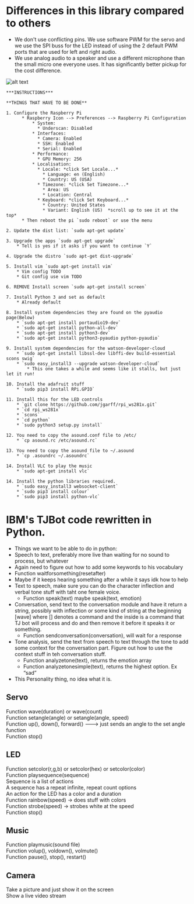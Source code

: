 
# Differences in this library compared to others
  * We don't use conflicting pins.  We use software PWM for the servo and we use the SPI buss for the LED instead of using the 2 default PWM ports that are used for left and right audio.
  * We use analog audio to a speaker and use a different microphone than the small micro one everyone uses.  It has significantly better pickup for the cost difference.

![alt text][wiring-diagram]

[wiring-diagram]: https://github.com/noboxio/tj-python/blob/master/config/raspberryPiTJ.svg "Wiring Diagram"


    ***INSTRUCTIONS***

    **THINGS THAT HAVE TO BE DONE**

    1. Configure the Raspberry Pi
          * Raspberry Icon --> Preferences --> Raspberry Pi Configuration
              * System:
                * Underscan: Disabled
              * Interfaces:
                * Camera: Enabled
                * SSH: Enabled
                * Serial: Enabled
              * Performance:
                * GPU Memory: 256
              * Localisation:
                * Locale: *click Set Locale...*
                  * Language: en (English)
                  * Country: US (USA)
                * Timezone: *click Set Timezone...*
                  * Area: US
                  * Location: Central
                * Keyboard: *click Set Keyboard...*
                  * Country: United States
                  * Variant: English (US)  *scroll up to see it at the top*
          * Then reboot the pi `sudo reboot` or use the menu

    2. Update the dist list: `sudo apt-get update`

    3. Upgrade the apps `sudo apt-get upgrade`
        * Tell is yes if it asks if you want to continue `Y`

    4. Upgrade the distro `sudo apt-get dist-upgrade`

    5. Install vim `sudo apt-get install vim`
        * Vim config TODO
        * Git config use vim TODO

    6. REMOVE Install screen `sudo apt-get install screen`

    7. Install Python 3 and set as default
        * Already default

    8. Install system dependencies they are found on the pyaudio page(Below)
        * `sudo apt-get install portaudio19-dev`
        * `sudo apt-get install python-all-dev`
        * `sudo apt-get install python3-dev`
        * `sudo apt-get install python3-pyaudio python-pyaudio`

    9. Install system dependencies for the watson-developer-cloud
        * `sudo apt-get install libssl-dev libffi-dev build-essential scons swig`
        * `sudo easy_install3 --upgrade watson-developer-cloud`
            * This one takes a while and seems like it stalls, but just let it run!

    10. Install the adafruit stuff  
        * `sudo pip3 install RPi.GPIO`

    11. Install this for the LED controls
        * `git clone https://github.com/jgarff/rpi_ws281x.git`
        * `cd rpi_ws281x`
        * `scons`
        * `cd python`
        * `sudo python3 setup.py install`

    12. You need to copy the asound.conf file to /etc/
        * `cp asound.rc /etc/asound.rc`

    13. You need to copy the asound file to ~/.asound
        * `cp .asoundrc ~/.asoundrc`

    14. Install VLC to play the music
        * `sudo apt-get install vlc`

    14. Install the python libraries required.
        * `sudo easy_install3 websocket-client`
        * `sudo pip3 install colour`
        * `sudo pip3 install python-vlc`








# IBM's TJBot code rewritten in Python.

  * Things we want to be able to do in python:  
  * Speech to text, preferably more live than waiting for no sound to process, but whatever  
  * Again need to figure out how to add some keywords to his vocabulary  
  * Function waitforsomething(resetafter)   
  * Maybe if it keeps hearing something after a while it says idk how to help  
  * Text to speech, make sure you can do the character inflection and verbal tone stuff with taht one female voice.  
    * Function speak(text) maybe speak(text, emotion)  
  * Conversation, send text to the conversation module and have it return a string, possibly with inflection or some kind of string at the beginning [wave] where [] denotes a command and the inside is a command that TJ bot will process and do and then remove it before it speaks it or something.  
    * Function sendconversation(conversation), will wait for a response  
  * Tone analysis, send the text from speech to text through the tone to add some context for the conversation part.  Figure out how    to use the context stuff in teh conversation stuff.  
    * Function analyzetone(text), returns the emotion array  
    * Function analyzetonesimple(text), returns the highest option. Ex “sad”  
  * This Personality thing, no idea what it is.  

## Servo  
  Function wave(duration) or wave(count)  
  Function setangle(angle) or setangle(angle, speed)  
  Function up(), down(), forward() ---> just sends an angle to the set angle function  
  Function stop()  


## LED  
  Function setcolor(r,g,b) or setcolor(hex) or setcolor(color)  
  Function playsequence(sequence)  
  Sequence is a list of actions  
  A sequence has a repeat infinite, repeat count options   
  An action for the LED has a color and a duration  
  Function rainbow(speed) → does stuff with colors  
  Function strobe(speed) → strobes white at the speed  
  Function stop()  


## Music  
  Function playmusic(sound file)  
  Function volup(), voldown(), volmute()  
  Function pause(), stop(), restart()  


## Camera  
  Take a picture and just show it on the screen  
  Show a live video stream  
